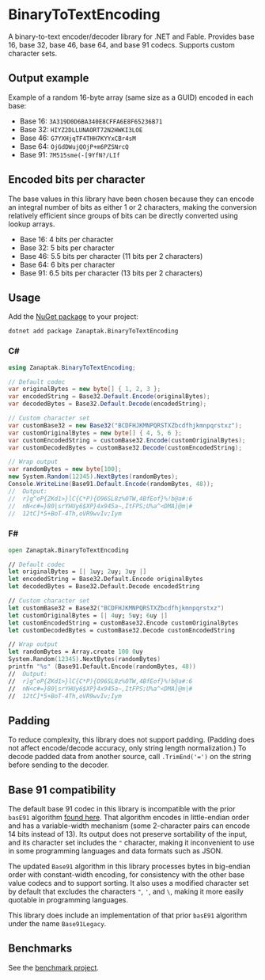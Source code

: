 # BinaryToTextEncoding

A binary-to-text encoder/decoder library for .NET and Fable. Provides base 16, base 32, base 46, base 64, and base 91 codecs. Supports custom character sets.

## Output example

Example of a random 16-byte array (same size as a GUID) encoded in each base:

* Base 16: `3A319D0D6BA340E8CFFA6E8F65236B71`
* Base 32: `HIYZ2DLLUNAORT72N2HWKI3LOE`
* Base 46: `G7YXHjqTF4THH7KYYxCBr4sM`
* Base 64: `OjGdDWujQOjP+m6PZSNrcQ`
* Base 91: `7M515sme(-[9YfN?/LIf`

## Encoded bits per character

The base values in this library have been chosen because they can encode an integral number of bits as either 1 or 2 characters, making the conversion relatively efficient since groups of bits can be directly converted using lookup arrays.

* Base 16: 4 bits per character
* Base 32: 5 bits per character
* Base 46: 5.5 bits per character (11 bits per 2 characters)
* Base 64: 6 bits per character
* Base 91: 6.5 bits per character (13 bits per 2 characters)


## Usage

Add the [NuGet package](https://www.nuget.org/packages/Zanaptak.BinaryToTextEncoding) to your project:
```
dotnet add package Zanaptak.BinaryToTextEncoding
```

### C#
```cs
using Zanaptak.BinaryToTextEncoding;

// Default codec
var originalBytes = new byte[] { 1, 2, 3 };
var encodedString = Base32.Default.Encode(originalBytes);
var decodedBytes = Base32.Default.Decode(encodedString);

// Custom character set
var customBase32 = new Base32("BCDFHJKMNPQRSTXZbcdfhjkmnpqrstxz");
var customOriginalBytes = new byte[] { 4, 5, 6 };
var customEncodedString = customBase32.Encode(customOriginalBytes);
var customDecodedBytes = customBase32.Decode(customEncodedString);

// Wrap output
var randomBytes = new byte[100];
new System.Random(12345).NextBytes(randomBytes);
Console.WriteLine(Base91.Default.Encode(randomBytes, 48));
//  Output:
//  r]g^oP{ZKd1>}lC{C*P){O96SL8z%0TW,4BfEof}%!b@a#:6
//  nN<c#=}80|srYHUy6$XP}4x945a~,ItFPS;U%a^<DMA]@m|#
//  12tC]*5+BoT-4Th,oVR9wvIv;Iym
```

### F#
```fs
open Zanaptak.BinaryToTextEncoding

// Default codec
let originalBytes = [| 1uy; 2uy; 3uy |]
let encodedString = Base32.Default.Encode originalBytes
let decodedBytes = Base32.Default.Decode encodedString

// Custom character set
let customBase32 = Base32("BCDFHJKMNPQRSTXZbcdfhjkmnpqrstxz")
let customOriginalBytes = [| 4uy; 5uy; 6uy |]
let customEncodedString = customBase32.Encode customOriginalBytes
let customDecodedBytes = customBase32.Decode customEncodedString

// Wrap output
let randomBytes = Array.create 100 0uy
System.Random(12345).NextBytes(randomBytes)
printfn "%s" (Base91.Default.Encode(randomBytes, 48))
//  Output:
//  r]g^oP{ZKd1>}lC{C*P){O96SL8z%0TW,4BfEof}%!b@a#:6
//  nN<c#=}80|srYHUy6$XP}4x945a~,ItFPS;U%a^<DMA]@m|#
//  12tC]*5+BoT-4Th,oVR9wvIv;Iym
```

## Padding

To reduce complexity, this library does not support padding. (Padding does not affect encode/decode accuracy, only string length normalization.) To decode padded data from another source, call `.TrimEnd('=')` on the string before sending to the decoder.

## Base 91 compatibility

The default base 91 codec in this library is incompatible with the prior `basE91` algorithm [found here](http://base91.sourceforge.net/). That algorithm encodes in little-endian order and has a variable-width mechanism (some 2-character pairs can encode 14 bits instead of 13). Its output does not preserve sortability of the input, and its character set includes the `"` character, making it inconvenient to use in some programming languages and data formats such as JSON.

The updated `Base91` algorithm in this library processes bytes in big-endian order with constant-width encoding, for consistency with the other base value codecs and to support sorting. It also uses a modified character set by default that excludes the characters `"`, `'`, and `\`, making it more easily quotable in programming languages.

This library does include an implementation of that prior `basE91` algorithm under the name `Base91Legacy`.

## Benchmarks

See the [benchmark project](https://github.com/zanaptak/BinaryToTextEncoding/tree/master/benchmark).

